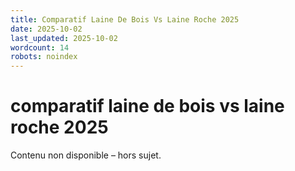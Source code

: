 ```yaml
---
title: Comparatif Laine De Bois Vs Laine Roche 2025
date: 2025-10-02
last_updated: 2025-10-02
wordcount: 14
robots: noindex
---
```


# comparatif laine de bois vs laine roche 2025

Contenu non disponible – hors sujet.